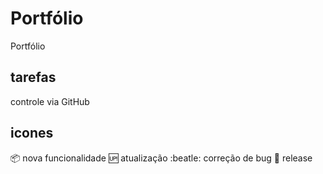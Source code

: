 # Portfólio
Portfólio

## tarefas

controle via GitHub

## icones

:package: nova funcionalidade
:up: atualização
:beatle: correção de bug
:checkered_flag: release
